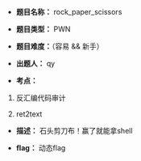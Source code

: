 * **题目名称：** rock_paper_scissors

* **题目类型：** PWN

* **题目难度：**（容易 && 新手）

* **出题人：** qy

* **考点：**  

1. 反汇编代码审计

2. ret2text


* **描述：**   石头剪刀布！赢了就能拿shell

* **flag：** 动态flag


